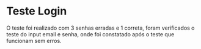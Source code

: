 # Teste Login
O teste foi realizado com 3 senhas erradas e 1 correta, foram verificados o teste do input email e senha, onde foi constatado após o teste que funcionam sem erros.
